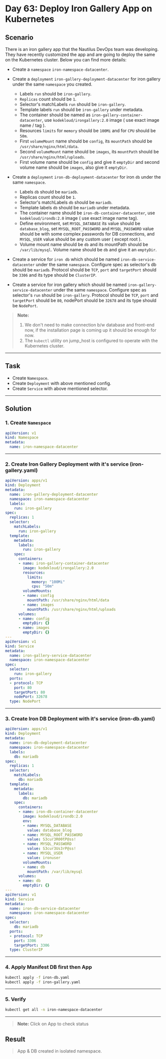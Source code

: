 # Day 63: Deploy Iron Gallery App on Kubernetes

## Scenario

There is an iron gallery app that the Nautilus DevOps team was developing. They have recently customized the app and are going to deploy the same on the Kubernetes cluster. Below you can find more details:

- Create a `namespace` `iron-namespace-datacenter`.
- Create a `deployment` `iron-gallery-deployment-datacenter` for iron gallery under the same `namespace` you created.
   - Labels `run` should be `iron-gallery`.
   - `Replicas` count should be `1`.
   - Selector's matchLabels `run` should be `iron-gallery`.
   - Template labels `run` should be `iron-gallery` under metadata.
   - The container should be named as `iron-gallery-container-datacenter`, use `kodekloud/irongallery:2.0` image ( use exact image name / tag ).
   - Resources `limits` for `memory` should be `100Mi` and for `CPU` should be `50m`.
   - First `volumeMount` name should be `config`, its `mountPath` should be `/usr/share/nginx/html/data`.
   - Second `volumeMount` name should be `images`, its `mountPath` should be `/usr/share/nginx/html/uploads`.
   - First volume name should be `config` and give it `emptyDir` and second volume name should be `images`, also give it `emptyDir`.

-  Create a `deployment` `iron-db-deployment-datacenter` for iron `db` under the same `namespace`.
    - Labels `db` should be `mariadb`.
    - Replicas count should be `1`.
    - Selector's matchLabels `db` should be `mariadb`.
    - Template labels `db` should be `mariadb` under metadata.
    - The container name should be `iron-db-container-datacenter`, use `kodekloud/irondb:2.0` image ( use exact image name tag).
    - Define environment, set `MYSQL_DATABASE` its value should be `database_blog`, set `MYSQL_ROOT_PASSWORD` and `MYSQL_PASSWORD` value should be with some complex passwords for DB connections, and `MYSQL_USER` value should be any custom user ( except root ).
    - Volume mount name should be `db` and its mountPath should be `/var/lib/mysql`. Volume name should be `db` and give it an `emptyDir`.

  - Create a service for `iron db` which should be named `iron-db-service-datacenter` under the same `namespace`. Configure spec as selector's db should be `mariadb`. Protocol should be `TCP`, `port` and `targetPort` should be `3306` and its type should be `ClusterIP`.
  - Create a service for iron gallery which should be named `iron-gallery-service-datacenter` under the same `namespace`. Configure spec as selector's `run` should be `iron-gallery`. Protocol should be `TCP`, `port` and `targetPort` should be `80`, nodePort should be `32678` and its type should be `NodePort`.
  
  > **Note:**
  > 1. We don't need to make connection b/w database and front-end now, if the installation page is coming up it should be enough for now.
  > 2. The `kubectl` utility on jump_host is configured to operate with the Kubernetes cluster.

---

## Task

- Create `Namespace`.
- Create `Deployment` with above mentioned config.
- Create  `Service` with above mentioned selector.


---

## Solution

### 1. Create `Namespace`

```yaml
apiVersion: v1
kind: Namespace
metadata:
  name: iron-namespace-datacenter

```
---


### 2. Create Iron Gallery Deployment with it's service (iron-gallery.yaml)
```yaml
apiVersion: apps/v1
kind: Deployment
metadata:
  name: iron-gallery-deployment-datacenter
  namespace: iron-namespace-datacenter
  labels:
    run: iron-gallery
spec:
  replicas: 1
  selector:
    matchLabels:
      run: iron-gallery
  template:
    metadata:
      labels:
        run: iron-gallery
    spec:
      containers:
      - name: iron-gallery-container-datacenter
        image: kodekloud/irongallery:2.0
        resources:
          limits:
            memory: "100Mi"
            cpu: "50m"
        volumeMounts:
        - name: config
          mountPath: /usr/share/nginx/html/data
        - name: images
          mountPath: /usr/share/nginx/html/uploads
      volumes:
      - name: config
        emptyDir: {}
      - name: images
        emptyDir: {}
---
apiVersion: v1
kind: Service
metadata:
  name: iron-gallery-service-datacenter
  namespace: iron-namespace-datacenter
spec:
  selector:
    run: iron-gallery
  ports:
  - protocol: TCP
    port: 80
    targetPort: 80
    nodePort: 32678
  type: NodePort

```
---

### 3. Create Iron DB Deployment with it's service (iron-db.yaml)
```yaml
apiVersion: apps/v1
kind: Deployment
metadata:
  name: iron-db-deployment-datacenter
  namespace: iron-namespace-datacenter
  labels:
    db: mariadb
spec:
  replicas: 1
  selector:
    matchLabels:
      db: mariadb
  template:
    metadata:
      labels:
        db: mariadb
    spec:
      containers:
      - name: iron-db-container-datacenter
        image: kodekloud/irondb:2.0
        env:
        - name: MYSQL_DATABASE
          value: database_blog
        - name: MYSQL_ROOT_PASSWORD
          value: S3cur3R00tP@ss!
        - name: MYSQL_PASSWORD
          value: S3cur3Us3rP@ss!
        - name: MYSQL_USER
          value: ironuser
        volumeMounts:
        - name: db
          mountPath: /var/lib/mysql
      volumes:
      - name: db
        emptyDir: {}
---
apiVersion: v1
kind: Service
metadata:
  name: iron-db-service-datacenter
  namespace: iron-namespace-datacenter
spec:
  selector:
    db: mariadb
  ports:
  - protocol: TCP
    port: 3306
    targetPort: 3306
  type: ClusterIP


```
---


### 4. Apply Manifest DB first then App

```bash
kubectl apply -f iron-db.yaml
kubectl apply -f iron-gallery.yaml

```
---

### 5. Verify

```bash
kubectl get all -n iron-namespace-datacenter

```
---

> **Note:** Click on App to check status

## Result

>  App & DB created in isolated namespace.

